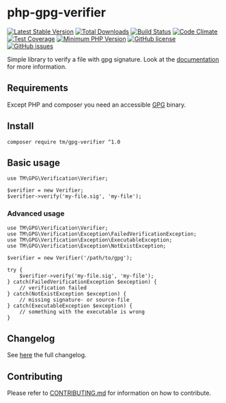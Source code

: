 # php-gpg-verifier

[![Latest Stable Version](https://poser.pugx.org/tm/gpg-verifier/v/stable)](https://packagist.org/packages/tm/gpg-verifier)
[![Total Downloads](https://poser.pugx.org/tm/gpg-verifier/downloads)](https://packagist.org/packages/tm/gpg-verifier)
[![Build Status](https://travis-ci.org/tommy-muehle/php-gpg-verifier.svg?branch=master)](https://travis-ci.org/tommy-muehle/php-gpg-verifier)
[![Code Climate](https://codeclimate.com/github/tommy-muehle/php-gpg-verifier/badges/gpa.svg)](https://codeclimate.com/github/tommy-muehle/php-gpg-verifier)
[![Test Coverage](https://codeclimate.com/github/tommy-muehle/php-gpg-verifier/badges/coverage.svg)](https://codeclimate.com/github/tommy-muehle/php-gpg-verifier/coverage)
[![Minimum PHP Version](https://img.shields.io/badge/php-%3E%3D%205.6-8892BF.svg?style=flat-square)](https://php.net/)
[![GitHub license](https://img.shields.io/badge/license-MIT-blue.svg)](https://raw.githubusercontent.com/tommy-muehle/php-gpg-verifier/master/LICENSE)
[![GitHub issues](https://img.shields.io/github/issues/tommy-muehle/php-gpg-verifier.svg)](https://github.com/php-gpg-verifier/issues)

Simple library to verify a file with gpg signature. 
Look at the [documentation](https://www.gnupg.org/gph/en/manual/x135.html) for more information.

## Requirements

Except PHP and composer you need an accessible [GPG](https://www.gnupg.org) binary.

## Install

```
composer require tm/gpg-verifier ^1.0
```

## Basic usage

```
use TM\GPG\Verification\Verifier;

$verifier = new Verifier;
$verifier->verify('my-file.sig', 'my-file');
```

### Advanced usage

```
use TM\GPG\Verification\Verifier;
use TM\GPG\Verification\Exception\FailedVerificationException;
use TM\GPG\Verification\Exception\ExecutableException;
use TM\GPG\Verification\Exception\NotExistException;

$verifier = new Verifier('/path/to/gpg');

try {
    $verifier->verify('my-file.sig', 'my-file');
} catch(FailedVerificationException $exception) {
    // verification failed
} catch(NotExistException $exception) {
    // missing signature- or source-file
} catch(ExecutableException $exception) {
    // something with the executable is wrong
}

```

## Changelog

See [here](CHANGELOG.md) the full changelog.

## Contributing

Please refer to [CONTRIBUTING.md](CONTRIBUTING.md) for information on how to contribute.
